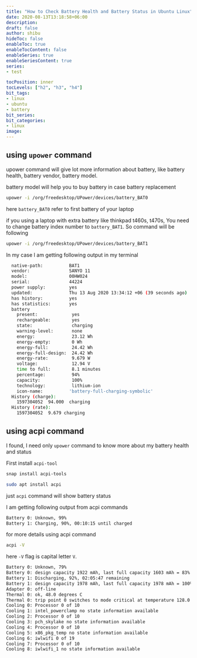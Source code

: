 ```yaml
---
title: "How to Check Battery Health and Battery Status in Ubuntu Linux"
date: 2020-08-13T13:18:58+06:00
description:
draft: false
author: shibu
hideToc: false
enableToc: true
enableTocContent: false
enableSeries: true
enableSeriesContent: true
series:
- test

tocPosition: inner
tocLevels: ["h2", "h3", "h4"]
bit_tags:
- linux
- ubuntu
- battery
bit_series:
bit_categories:
- linux
image:
---
```



## using `upower` command
upower command will give lot more information about battery, like battery health, battery vendor, battery model. 

battery model will help you to buy battery in case battery replacement 

~~~bash
upower -i /org/freedesktop/UPower/devices/battery_BAT0
~~~

here `battery_BAT0` refer to first battery of your laptop

if you using a laptop with extra battery like thinkpad t460s, t470s, You need to change battery index number to  `battery_BAT1`. So command will be following 

~~~bash
upower -i /org/freedesktop/UPower/devices/battery_BAT1
~~~

In my case I am getting following output in my terminal

~~~bash
  native-path:          BAT1
  vendor:               SANYO 11
  model:                00HW024
  serial:               44224
  power supply:         yes
  updated:              Thu 13 Aug 2020 13:34:12 +06 (39 seconds ago)
  has history:          yes
  has statistics:       yes
  battery
    present:             yes
    rechargeable:        yes
    state:               charging
    warning-level:       none
    energy:              23.12 Wh
    energy-empty:        0 Wh
    energy-full:         24.42 Wh
    energy-full-design:  24.42 Wh
    energy-rate:         9.679 W
    voltage:             12.94 V
    time to full:        8.1 minutes
    percentage:          94%
    capacity:            100%
    technology:          lithium-ion
    icon-name:          'battery-full-charging-symbolic'
  History (charge):
    1597304052  94.000  charging
  History (rate):
    1597304052  9.679 charging
~~~

## using acpi command 

I found, I need only `upower` command to know more about my battery health and status

First install `acpi-tool`  

~~~bash
snap install acpi-tools
~~~

~~~bash
sudo apt install acpi
~~~

just `acpi` command will show battery status

I am getting following output from acpi commands 

~~~bash
Battery 0: Unknown, 99%
Battery 1: Charging, 90%, 00:10:15 until charged
~~~

for more details using acpi command   

~~~bash
acpi -V
~~~

here `-V` flag is capital letter `V`. 

~~~bash
Battery 0: Unknown, 79%
Battery 0: design capacity 1922 mAh, last full capacity 1603 mAh = 83%
Battery 1: Discharging, 92%, 02:05:47 remaining
Battery 1: design capacity 1978 mAh, last full capacity 1978 mAh = 100%
Adapter 0: off-line
Thermal 0: ok, 48.0 degrees C
Thermal 0: trip point 0 switches to mode critical at temperature 128.0 degrees C
Cooling 0: Processor 0 of 10
Cooling 1: intel_powerclamp no state information available
Cooling 2: Processor 0 of 10
Cooling 3: pch_skylake no state information available
Cooling 4: Processor 0 of 10
Cooling 5: x86_pkg_temp no state information available
Cooling 6: iwlwifi 0 of 19
Cooling 7: Processor 0 of 10
Cooling 8: iwlwifi_1 no state information available
~~~






